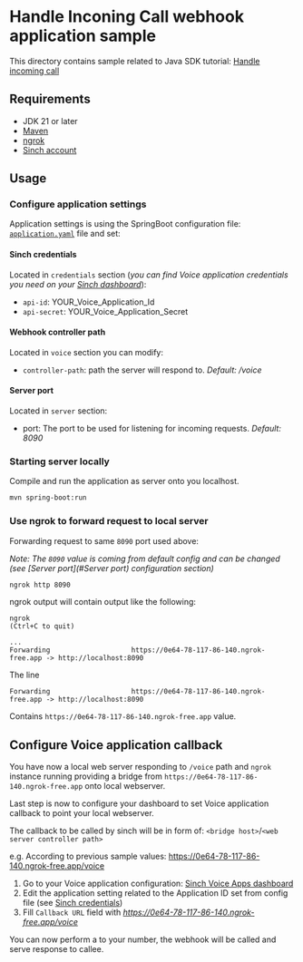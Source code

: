 # Handle Inconing Call webhook application sample

This directory contains sample related to Java SDK tutorial: [Handle incoming call](https://developers.sinch.com/docs/voice/getting-started/java/incoming-call)

## Requirements

- JDK 21 or later
- [Maven](https://maven.apache.org/)
- [ngrok](https://ngrok.com/docs)
- [Sinch account](https://dashboard.sinch.com)

## Usage

### Configure application settings

Application settings is using the SpringBoot configuration file: [`application.yaml`](src/main/resources/application.yaml) file and set:

#### Sinch credentials
Located in `credentials` section (*you can find Voice application credentials you need on your [Sinch dashboard](https://dashboard.sinch.com/voice/apps)*):
- `api-id`: YOUR_Voice_Application_Id
- `api-secret`: YOUR_Voice_Application_Secret

#### Webhook controller path
Located in `voice` section you can modify: 
- `controller-path`: path the server will respond to. <em>Default: /voice</em>

#### Server port
Located in `server` section:
- port: The port to be used for listening for incoming requests. <em>Default: 8090</em>

### Starting server locally

Compile and run the application as server onto you localhost.
```bash
mvn spring-boot:run
```

### Use ngrok to forward request to local server

Forwarding request to same `8090` port used above:

*Note: The `8090` value is coming from default config and can be changed (see [Server port](#Server port) configuration section)*

```bash
ngrok http 8090
```

ngrok output will contain output like the following:
```
ngrok                                                                                                                                                                                                                          (Ctrl+C to quit)

...
Forwarding                    https://0e64-78-117-86-140.ngrok-free.app -> http://localhost:8090

```
The line
```
Forwarding                    https://0e64-78-117-86-140.ngrok-free.app -> http://localhost:8090
```
Contains `https://0e64-78-117-86-140.ngrok-free.app` value.

## Configure Voice application callback

You have now a local web server responding to `/voice` path and `ngrok` instance running providing a bridge from `https://0e64-78-117-86-140.ngrok-free.app` onto local webserver.

Last step is now to configure your dashboard to set Voice application callback to point your local webserver.

The callback to be called by sinch will be in form of: `<bridge host>`/`<web server controller path>`

e.g. According to previous sample values: https://0e64-78-117-86-140.ngrok-free.app/voice

1. Go to your Voice application configuration: [Sinch Voice Apps dashboard](https://dashboard.sinch.com/voice/apps/)
2. Edit the application setting related to the Application ID set from config file (see [Sinch credentials](#configure-application-settings))
3. Fill `Callback URL` field with *https://0e64-78-117-86-140.ngrok-free.app/voice*

You can now perform a to your number, the webhook will be called and serve response to callee.
